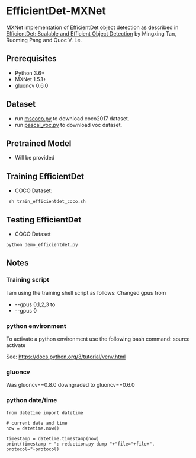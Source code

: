 # EfficientDet-MXNet
MXNet implementation of EfficientDet object detection as described in [EfficientDet: Scalable and Efficient Object Detection](https://arxiv.org/pdf/1911.09070) by Mingxing Tan, Ruoming Pang and Quoc V. Le.

## Prerequisites
* Python 3.6+
* MXNet 1.5.1+
* gluoncv 0.6.0

## Dataset
- run [mscoco.py](https://github.com/dmlc/gluon-cv/blob/master/scripts/datasets/mscoco.py)
 to download coco2017 dataset.
- run [pascal_voc.py](https://github.com/dmlc/gluon-cv/blob/master/scripts/datasets/pascal_voc.py) 
 to download voc dataset.

## Pretrained Model
- Will be provided

## Training EfficientDet
- COCO Dataset:
```
 sh train_efficientdet_coco.sh
```

## Testing EfficientDet
- COCO Dataset
```
python demo_efficientdet.py
```

## Notes
### Training script
I am using the training shell script as follows:
Changed gpus from
 - --gpus 0,1,2,3
 to
 - --gpus 0


### python environment
 To activate a python environment use the following bash command:
 source activate

 See: https://docs.python.org/3/tutorial/venv.html

### gluoncv
Was gluoncv==0.8.0
downgraded to gluoncv==0.6.0


### python date/time
    from datetime import datetime

    # current date and time
    now = datetime.now()

    timestamp = datetime.timestamp(now)
    print(timestamp + ": reduction.py dump "+"file="+file+", protocol="+protocol)

